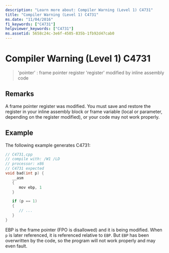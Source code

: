 ```yaml
---
description: "Learn more about: Compiler Warning (Level 1) C4731"
title: "Compiler Warning (Level 1) C4731"
ms.date: "11/04/2016"
f1_keywords: ["C4731"]
helpviewer_keywords: ["C4731"]
ms.assetid: 5658c24c-3e6f-4505-835b-1fb92d47cab0
---
```

# Compiler Warning (Level 1) C4731

> 'pointer' : frame pointer register 'register' modified by inline assembly code

## Remarks

A frame pointer register was modified. You must save and restore the register in your inline assembly block or frame variable (local or parameter, depending on the register modified), or your code may not work properly.

## Example

The following example generates C4731:

```cpp
// C4731.cpp
// compile with: /W1 /LD
// processor: x86
// C4731 expected
void bad(int p) {
   __asm
   {
      mov ebp, 1
   }

   if (p == 1)
   {
      // ...
   }
}
```

EBP is the frame pointer (FPO is disallowed) and it is being modified. When `p` is later referenced, it is referenced relative to `EBP`. But `EBP` has been overwritten by the code, so the program will not work properly and may even fault.
